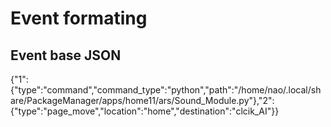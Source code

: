 # Event formating

## Event base JSON

{"1":{"type":"command","command_type":"python","path":"/home/nao/.local/share/PackageManager/apps/home11/ars/Sound_Module.py"},"2":{"type":"page_move","location":"home","destination":"clcik_AI"}}